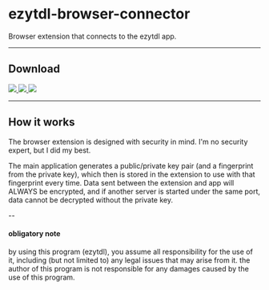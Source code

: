 # ezytdl-browser-connector
Browser extension that connects to the ezytdl app.

---

## Download

<a class="col-sm-1" href="https://addons.mozilla.org/en-US/firefox/addon/ezytdl-browser-connector/">
  <img src="https://img.shields.io/badge/DOWNLOAD-black?label=Firefox (soon)&style=for-the-badge&logo=firefox&logoColor=white&labelColor=black&color=black"/>
</a>

<a class="col-sm-1" href="https://chrome.google.com/webstore/detail/ezytdl-browser-connector/bnmombaecfkgkhcfbnmgmajlljnlgeaf">
  <img src="https://img.shields.io/badge/DOWNLOAD-black?label=Google Chrome&style=for-the-badge&logo=googlechrome&logoColor=white&labelColor=black&color=black"/>
</a>

<a class="col-sm-1" href="https://github.com/sylviiu/ezytdl-browser-connector/releases/latest">
  <img src="https://img.shields.io/badge/DOWNLOAD-black?label=GitHub Releases Zip Builds&style=for-the-badge&logoColor=white&labelColor=black&color=black"/>
</a>

---

## How it works

The browser extension is designed with security in mind. I'm no security expert, but I did my best.

The main application generates a public/private key pair (and a fingerprint from the private key), which then is stored in the extension to use with that fingerprint every time. Data sent between the extension and app will ALWAYS be encrypted, and if another server is started under the same port, data cannot be decrypted without the private key.

--

#### obligatory note

by using this program (ezytdl), you assume all responsibility for the use of it, including (but not limited to) any legal issues that may arise from it. the author of this program is not responsible for any damages caused by the use of this program.
